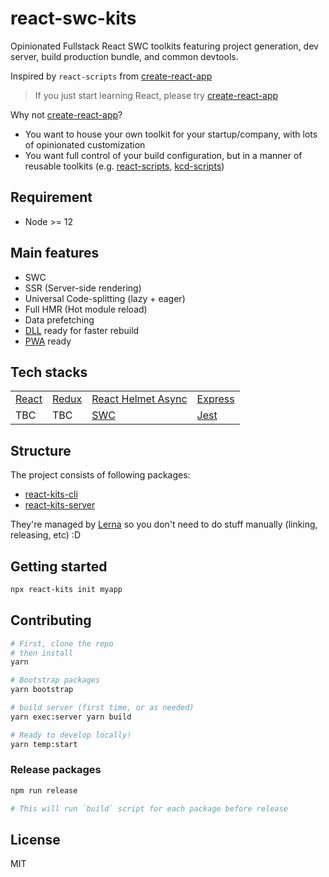 # react-swc-kits

Opinionated Fullstack React SWC toolkits featuring project generation, dev server, build production bundle, and common devtools.

Inspired by `react-scripts` from [create-react-app](https://github.com/facebook/create-react-app)

> If you just start learning React, please try [create-react-app](https://github.com/facebook/create-react-app)

Why not [create-react-app](https://github.com/facebook/create-react-app)?

- You want to house your own toolkit for your startup/company, with lots of opinionated customization
- You want full control of your build configuration, but in a manner of reusable toolkits (e.g. [react-scripts](https://github.com/facebook/create-react-app), [kcd-scripts](https://github.com/kentcdodds/kcd-scripts))

## Requirement

- Node >= 12

## Main features

- SWC
- SSR (Server-side rendering)
- Universal Code-splitting (lazy + eager)
- Full HMR (Hot module reload)
- Data prefetching
- [DLL](https://webpack.js.org/plugins/dll-plugin/) ready for faster rebuild
- [PWA](https://developers.google.com/web/progressive-web-apps/) ready

## Tech stacks

|                               |                                |                                                                     |                                   |
| ----------------------------- | ------------------------------ | ------------------------------------------------------------------- | --------------------------------- |
| [React](https://reactjs.org/) | [Redux](https://redux.js.org/) | [React Helmet Async](https://github.com/staylor/react-helmet-async) | [Express](https://expressjs.com/) |
| TBC                           | TBC                            | [SWC](https://swc.rs/)                                              | [Jest](https://jestjs.io/)        |

## Structure

The project consists of following packages:

- [react-kits-cli](https://github.com/antonybudianto/react-swc-kits/tree/master/packages/react-kits-cli)
- [react-kits-server](https://github.com/antonybudianto/react-swc-kits/tree/master/packages/react-kits-server)

They're managed by [Lerna](https://github.com/lerna/lerna) so you don't need to do stuff manually (linking, releasing, etc) :D

## Getting started

```sh
npx react-kits init myapp
```

## Contributing

```sh
# First, clone the repo
# then install
yarn

# Bootstrap packages
yarn bootstrap

# build server (first time, or as needed)
yarn exec:server yarn build

# Ready to develop locally!
yarn temp:start
```

### Release packages

```sh
npm run release

# This will run `build` script for each package before release
```

## License

MIT
